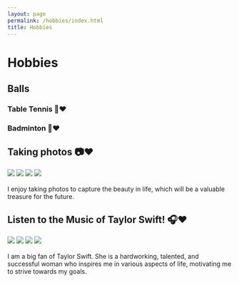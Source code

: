 ```yaml
---
layout: page
permalink: /hobbies/index.html
title: Hobbies
---
```


# Hobbies

## Balls
### Table Tennis 🏓❤️

### Badminton 🏸❤️

## Taking photos 📷❤️
<div class="third">
<img src="/images/photo1.JPG">
<img src="/images/photo2.JPG">
<img src="/images/photo3.JPG">
<img src="/images/photo4.JPG">
</div>
<br>I enjoy taking photos to capture the beauty in life, which will be a valuable treasure for the future.

## Listen to the Music of Taylor Swift! 🎧❤️
<div class="third">
<img src="/images/taylor1.JPG">
<img src="/images/taylor2.JPG">
<img src="/images/taylor3.JPG">
<img src="/images/taylor4.JPG">
</div>
<br>I am a big fan of Taylor Swift. She is a hardworking, talented, and successful woman who inspires me in various aspects of life, motivating me to strive towards my goals.


